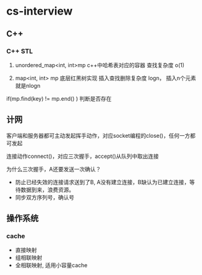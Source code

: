 # cs-interview

## C++
### C++ STL 
1. unordered_map<int, int>mp c++中哈希表对应的容器    查找复杂度 o(1)

2. map<int, int> mp  底层红黑树实现 插入查找删除复杂度 logn， 插入n个元素就是nlogn

if(mp.find(key) != mp.end() ) 判断是否存在

## 计网
客户端和服务器都可主动发起挥手动作，对应socket编程的close()，任何一方都可发起

连接动作connect()，对应三次握手，accept()从队列中取出连接

为什么三次握手，A还要发送一次确认？

* 防止已经失效的连接请求送到了B, A没有建立连接，B缺认为已建立连接，等待数据到来，浪费资源。
* 同步双方序列号，确认号

## 操作系统
### cache
* 直接映射
* 组相联映射
* 全相联映射, 适用小容量cache